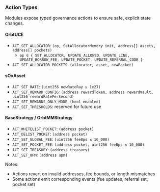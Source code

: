 ### Action Types

Modules expose typed governance actions to ensure safe, explicit state changes.

#### OrbtUCE
- `ACT_SET_ALLOCATOR`: `(op, SetAllocatorMemory init, address[] assets, address[] pockets)`
  - `op ∈ { SET_ALLOCATOR, UPDATE_ALLOWED, UPDATE_LINE, UPDATE_BORROW_FEE, UPDATE_POCKET, UPDATE_REFERRAL_CODE }`
- `ACT_SET_ALLOCATOR_POCKETS`: `(allocator, asset, newPocket)`

#### sOxAsset
- `ACT_SET_RATE`: `(uint256 newRateRay ≥ 1e27)`
- `ACT_SET_REWARD_CONFIG`: `(address rewardToken, address rewardVault, uint256 rewardRatePerSecond)`
- `ACT_SET_REWARDS_ONLY_MODE`: `(bool enabled)`
- `ACT_SET_THRESHOLDS`: reserved for future use

#### BaseStrategy / OrbtMMStrategy
- `ACT_WHITELIST_POCKET`: `(address pocket)`
- `ACT_DELIST_POCKET`: `(address pocket)`
- `ACT_SET_GLOBAL_FEE`: `(uint256 feeBps ≤ 10_000)`
- `ACT_SET_POCKET_FEE`: `(address pocket, uint256 feeBps ≤ 10_000)`
- `ACT_SET_TREASURY`: `(address treasury)`
- `ACT_SET_UPM`: `(address upm)`

Notes:
- Actions revert on invalid addresses, fee bounds, or length mismatches
- Some actions emit corresponding events (fee updates, referral set, pocket set)
